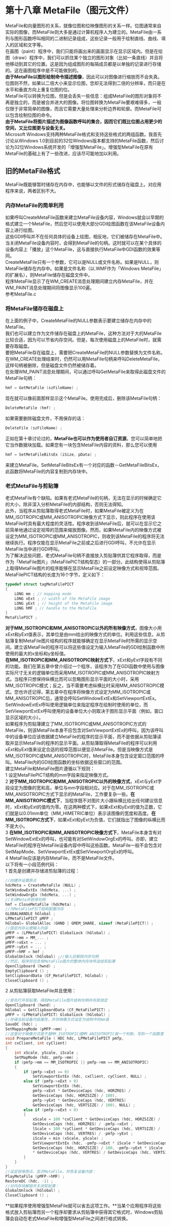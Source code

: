 # 第十八章 MetaFile（图元文件）
MetaFile和向量图形的关系，就像位图和位映像图形的关系一样。位图通常来自实际的图像，而MetaFile则大多是通过计算机程序人为建立的。MetaFile由一系列与图形函数呼叫相同的二进制记录组成，这些记录一般用于绘制直线、曲线、填入的区域和文字等。  
在画图（paint）程序中，我们只能将画出来的画面显示在显示区域内。但是在绘图（draw）程序中，我们可以抓住某个独立的图形对象（比如一条直线）并且将他移动到其它的位置。这是因为组成图形的每隔成员都是以单独的记录进行存储的。这在画图程序中是不可能做到的。   
**由于MetaFile以图形绘制命令描述图像**，因此可以对图像进行缩放而不会失真。位图则不然，如果以二倍大小来显示位图，您却无法得到二倍的分辨率，而只是在水平和垂直方向上重复位图的位。  
MetaFile可以转换为位图，但是会丢失一些信息：组成MetaFile的图形对象将不再是独立的，而是被合并进大的图像。将位图转换为MetaFile要艰难得多，一般仅限于非常简单的图像，而且它需要大量处理来分析边界和轮廓。而MetaFile可以包含绘制位图的命令。  
**由于MetaFile将图片描述为图像函数呼叫的集合，因而它们既比位图占用更少的空间，又比位图更与设备无关。**   
Microsoft Windows支持两种MetaFile格式和支持这些格式的两组函数。我首先讨论从Windows 1.0到目前的32位Windows版本都支持的MetaFile函数，然后讨论为32位Windows系统开发的「增强型MetaFile」。增强型MetaFile在原有MetaFile的基础上有了一些改进，应该尽可能地加以利用。   
## 旧的MetaFile格式 
MetaFile既能够暂时储存在内存中，也能够以文件的形式储存在磁盘上。对应用程序来说，两者区别不大。  
### 内存MetaFile的简单利用
如果呼叫CreateMetaFile函数来建立MetaFile设备内容，Windows就会以早期的格式建立一个MetaFile，然后您可以使用大部分GDI绘图函数在该MetaFile设备内容上进行绘图。   
这些GDI呼叫并不在任何具体的设备上绘图，相反地，它们被储存在MetaFile中。当关闭MetaFile设备内容时，会得到MetaFile的句柄。这时就可以在某个具体的设备内容上「播放」这个MetaFile，这与直接执行MetaFile中GDI函数的效果等同。   
CreateMetaFile只有一个参数，它可以是NULL或文件名称。如果是NULL，则MetaFile储存在内存中。如果是文件名称（以.WMF作为「Windows MetaFile」的扩展名），则MetaFile储存在磁盘文件中。  
程序MetaFile显示了在WM_CREATE消息处理期间建立内存MetaFile，并在WM_PAINT消息处理期间将图像显示100遍。   
参考MetaFile.c
### 将MetaFile储存在磁盘上
在上面的例子中，CreateMetaFile的NULL参数表示要建立储存在内存中的MetaFile。  
我们也可以建立作为文件储存在磁盘上的MetaFile，这种方法对于大的MetaFile比较合适，因为可以节省内存空间。但是，每次使用磁盘上的MetaFile时，就需要存取磁盘。  
要把MetaFile存在磁盘上，需要把CreateMetaFile的NULL参数替换为文件名称。在WM_CREATE处理结束时，仍然可以用MetaFile句柄来呼叫DeleteMetaFile，这样句柄被删除，但是磁盘文件仍然被储存着。  
在处理WM_PAINT消息处理期间，可以通过呼叫GetMetaFile来取得此磁盘文件的MetaFile句柄：  
```c
hmf = GetMetaFile (szFileName) ;  
```  
现在就可以像前面那样显示这个MetaFile。使用完成后，删除该MetaFile句柄：   
```c
DeleteMetaFile (hmf) ;   
```
如果需要删除磁盘文件，不用保存的话：   
```c
DeleteFile (szFileName) ;   
```   
正如在第十章讨论过的，**MetaFile也可以作为使用者自订资源**。您可以简单地把它当作数据块加载。如果您有一块包含MetaFile内容的资料，那么您可以使用   
```c
hmf = SetMetaFileBitsEx (iSize, pData) ;  
```   
来建立MetaFile。SetMetaFileBitsEx有一个对应的函数－GetMetaFileBitsEx，此函数将MetaFile的内容复制到内存块中。
### 老式MetaFile与剪贴簿
老式MetaFile有个缺陷。如果有老式MetaFile的句柄，无法在显示的时候确定它的大小，除非深入分析MetaFile的内部结构，否则无法得知。  
此外，当程序从剪贴簿取得老式MetaFile时，如果MetaFile被定义为在MM_ISOTROPIC或MM_ANISOTROPIC映像方式下显示，则此程序在使用该MetaFile时具有最大程度的灵活性。程序收到该MetaFile后，就可以在显示它之前简单地通过设定视埠的范围来缩放图像。然而，如果MetaFile内的映像方式被设定为MM_ISOTROPIC或MM_ANISOTROPIC，则收到该MetaFile的程序将无法继续执行。程序仅能在显示MetaFile之前或之后进行GDI呼叫，不允许在显示MetaFile当中进行GDI呼叫。   
为了解决这些问题，老式MetaFile句柄不直接放入剪贴簿供其它程序取得，而是作为「MetaFile图片」（MetaFilePICT结构型态）的一部分。此结构使得从剪贴簿上取得MetaFile图片的程序能够在显示MetaFile之前设定映像方式和视埠范围。   
MetaFilePICT结构的长度为16个字节，定义如下：   
```c
typedef struct tagMetaFilePICT   
{    
	LONG mm ; // mapping mode   
	LONG xExt ; // width of the MetaFile image   
	LONG yExt ; // height of the MetaFile image  
	LONG hMF ; // handle to the MetaFile  
}    
MetaFilePICT ;    
```   
**对于MM_ISOTROPIC和MM_ANISOTROPIC以外的所有映像方式**，图像大小用xExt和yExt值表示，其单位是由mm给出的映像方式的单位。利用这些信息，从剪贴簿复制MetaFile图片结构的程序就能够确定在显示MetaFile时所需的显示空间。建立该MetaFile的程序可以将这些值设定为输入MetaFile的GDI绘制函数中所使用的最大的x坐标和y坐标值。    
**在MM_ISOTROPIC和MM_ANISOTROPIC映射方式下**，xExt和yExt字段有不同的功能。我们在第五章中曾介绍过一个程序，该程序为了在GDI函数中使用与图像实际尺寸无关的逻辑单位而采用MM_ISOTROPIC或MM_ANISOTROPIC映射方式。当程序只想保持纵横比而可以忽略图形显示平面的大小时，采用MM_ISOTROPIC模式；反之，当不需要考虑纵横比时采用MM_ANISOTROPIC模式。您也许还记得，第五章中在程序将映像方式设定为MM_ISOTROPIC或MM_ANISOTROPIC后，通常会呼叫SetWindowExtEx和SetViewportExtEx。SetWindowExtEx呼叫使用逻辑单位来指定程序在绘制时使用的单位，而SetViewportExtEx呼叫使用的设备单位大小则取决于图形显示平面（例如，窗口显示区域的大小）。   
如果程序为剪贴簿建立了MM_ISOTROPIC或MM_ANISOTROPIC方式的MetaFile，则该MetaFile本身不应包含对SetViewportExtEx的呼叫，因为该呼叫中的设备单位应该依据建立MetaFile的程序的显示平面，而不是依据从剪贴簿读取并显示MetaFile的程序的显示平面。从剪贴簿取得MetaFile的程序可以利用xExt和yExt值来设定合适的视埠范围以便显示MetaFile。但是当映像方式是MM_ISOTROPIC或MM_ANISOTROPIC时，MetaFile本身包含设定窗口范围的呼叫。MetaFile内的GDI绘图函数的坐标依据这些窗口的范围。   
建立MetaFile和MetaFile图片遵循以下规则：   
1 设定MetaFilePICT结构的mm字段来指定映像方式。   
2 **对于MM_ISOTROPIC和MM_ANISOTROPIC以外的映像方式**，xExt与yExt字段设定为图像的宽和高，单位与mm字段相对应。对于在MM_ISOTROPIC或MM_ANISOTROPIC方式下显示的MetaFile，工作要复杂一些。**在MM_ANISOTROPIC模式下**，当程序既不对图片大小跟纵横比给出任何建议信息时，xExt和yExt的值均为零。在这两种模式下，如果xExt和yExt的值为正数，它们就是以0.01mm单位（MM_HIMETRIC单位）表示该图像的宽度和高度。**在MM_ISOTROPIC方式下**，如果xExt和yExt为负值，它们就指出了图像的纵横比而不是大小。   
3 **在MM_ISOTROPIC和MM_ANISOTROPIC映像方式下**，MetaFile本身含有对SetWindowExtEx的呼叫，也可能有对SetWindowOrgEx的呼叫。亦即，建立MetaFile的程序在MetaFile设备内容中呼叫这些函数。MetaFile一般不会包含对SetMapMode、SetViewportExtEx或SetViewportOrgEx的呼叫。   
4 MetaFile应该是内存MetaFile，而不是MetaFile文件。  
以下将有一小段范例代码：   
1 首先是创建并存储进剪贴簿的过程：   
```c  
//创建并设置原点   
hdcMeta = CreateMetaFile (NULL) ;   
SetWindowExtEx (hdcMeta, ...) ;   
SetWindowOrgEx (hdcMeta, ...) ;   
//关闭Meta并获得句柄   
hmf = CloseMetaFile (hdcMeta) ;    
//为MetaFilePICT结构配置内存   
GLOBALHANDLE hGlobal ;  
LPMetaFilePICT pMFP ;    
hGlobal= GlobalAlloc (GHND | GMEM_SHARE, sizeof (MetaFilePICT)) ;   
//固定内存以便输入内容  
pMFP = (LPMetaFilePICT) GlobalLock (hGlobal) ;   
pMFP->mm = MM_... ;   
pMFP->xExt = ... ;   
pMFP->yExt = ... ;   
pMFP->hMF = hmf ;   
GlobalUnlock (hGlobal) ;//输入后解锁内存句柄   
//然后，程序将包含有MetaFile图片的整体内存块传送给剪贴簿    
OpenClipboard (hwnd) ;   
EmptyClipboard () ;    
SetClipboardData (CF_MetaFilePICT, hGlobal) ;   
CloseClipboard () ;    
```   
2 从剪贴簿获取MetaFile并且使用：   
```c
//首先打开剪贴簿，得到MetaFile图片结构句柄并将其锁定   
OpenClipboard (hwnd) ;   
hGlobal = GetClipboardData (CF_MetaFilePICT) ;    
pMFP = (LPMetaFilePICT) GlobalLock (hGlobal) ;   
//存储当前设备内容属性，并将映像方式设定为结构中的mm值   
SaveDC (hdc) ;  
SetMappingMode (pMFP->mm) ;   
//这里对于映像方式是不是MM_ISOTROPIC或MM_ANISOTROPIC做一个判断，写到一个函数里   
void PrepareMetaFile ( HDC hdc, LPMetaFilePICT pmfp,
int cxClient, int cyClient)  
{    
	int xScale, yScale, iScale ;  
	SetMapMode (hdc, pmfp->mm) ;    
	if (pmfp->mm == MM_ISOTROPIC || pmfp->mm == MM_ANISOTROPIC)  
	{   
		if (pmfp->xExt == 0)   
			SetViewportExtEx (hdc, cxClient, cyClient, NULL) ;   
		else if (pmfp->xExt > 0)     
			SetViewportExtEx (hdc,
			pmfp->xExt * GetDeviceCaps (hdc, HORZRES) /
			GetDeviceCaps (hdc, HORZSIZE) / 100),
			pmfp->yExt * GetDeviceCaps (hdc, VERTRES)
			GetDeviceCaps (hdc, VERTSIZE) / 100), NULL) ;  
		else if (pmfp->xExt < 0)   
		{    
			xScale = 100 *cxClient * GetDeviceCaps (hdc, HORZSIZE) /
			GetDeviceCaps (hdc, HORZRES) / -pmfp->xExt ;  
			lScale = 100 *cyClient * GetDeviceCaps (hdc, VERTSIZE) /
			GetDeviceCaps (hdc, VERTRES) / -pmfp->yExt ;  
			iScale = min (xScale, yScale) ;  
			SetViewportExtEx (hdc, -pmfp->xExt * iScale * GetDeviceCaps (hdc, HORZRES) /
			GetDeviceCaps (hdc, HORZSIZE) / 100, -pmfp->yExt * iScale
			* GetDeviceCaps (hdc, VERTRES) / GetDeviceCaps (hdc, VERTSIZE) / 100, NULL) ;   
		}  
	}   
}    
//设定视埠原点，显示MetaFile，并恢复设备内容：  
PlayMetaFile (pMFP->hMF) ;  
RestoreDC (hdc, -1) ;    
//对内存块解锁并关闭剪贴簿：   
GlobalUnlock (hGlobal) ;   
CloseClipboard () ;    
``` 
**如果程序使用增强型MetaFile就可以省去这项工作。**当某个应用程序将这些格式放入剪贴簿而另一个程序却要求从剪贴簿中获得其它格式时，Windows剪贴簿会自动在老式MetaFile和增强型MetaFile之间进行格式转换。